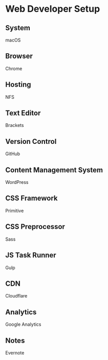 # Web Developer Setup

## System

macOS

## Browser

Chrome

## Hosting

NFS

## Text Editor

Brackets

## Version Control

GitHub

## Content Management System

WordPress

## CSS Framework

Primitive

## CSS Preprocessor

Sass

## JS Task Runner

Gulp

## CDN

Cloudflare

## Analytics

Google Analytics

## Notes

Evernote


